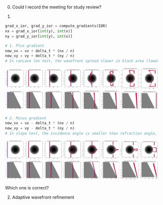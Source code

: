 0. Could I record the meeting for study review?

1. 
```py
grad_x_ior, grad_y_ior = compute_gradients(IOR)
nx = grad_x_ior[int(y), int(x)]
ny = grad_y_ior[int(y), int(x)]
```


```py
# 1. Plus gradient
new_vx = vx + delta_t * (nx / n)
new_vy = vy + delta_t * (ny / n)
# In concave len test, the wavefront spread slower in black area (lower IOR), which seems incorrect.
```
![picture 0](images/9e8cd90494bd05176d8ae3c48a401193bb24cdcee41b54ab0b8964585cb452d5.png)  
![picture 1](images/77087a8b19a2d5fde323ef7c7f8f2925d022571d1302a91e8355d22ce5512042.png)  


```py
# 2. Minus gradient
new_vx = vx - delta_t * (nx / n)
new_vy = vy - delta_t * (ny / n)
# In slope test, the incidence angle is smaller than refraction angle, with light moving from a lower IOR to a higher IOR, which seems to violate Snell law.
```
![picture 2](images/1264650dc950c042bf9db862e8533204ca12d517ed442d01c3f2a8865750756e.png)  
![picture 3](images/5f69e053ccd2aec8f8d123419a16ce065f272ae9aa8ee05d82e935f9871c51b6.png)  



Which one is correct?


2. Adaptive wavefront refinement
